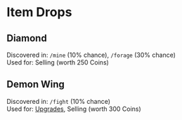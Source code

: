 # Item Drops

## Diamond
Discovered in: `/mine` (10% chance), `/forage` (30% chance) \
Used for: Selling (worth 250 Coins)

## Demon Wing
Discovered in: `/fight` (10% chance) \
Used for: [Upgrades](/commands/shop?id=upgrade-apply), Selling (worth 300 Coins)